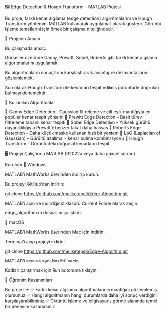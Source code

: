 🖼️ Edge Detection & Hough Transform – MATLAB Projesi

Bu proje, farklı kenar algılama (edge detection) algoritmalarını ve Hough Transform yöntemini MATLAB kullanarak uygulamalı olarak gösterir.
Görüntü işleme temellerini için örnek bir çalışma niteliğindedir.

📌 Projenin Amacı

Bu çalışmada amaç:

Görseller üzerinde Canny, Prewitt, Sobel, Roberts gibi farklı kenar algılama algoritmalarını uygulamak,

Bu algoritmaların sonuçlarını karşılaştırarak avantaj ve dezavantajlarını gözlemlemek,

Son olarak Hough Transform ile kenarları tespit edilmiş görüntüde doğruları bulmayı denemektir.

📂 Kullanılan Algoritmalar

🔹 Canny Edge Detection – Gaussian filtreleme ve çift eşik mantığıyla en popüler kenar tespit yöntemi
🔹 Prewitt Edge Detection – Basit türev filtreleme tabanlı kenar tespiti
🔹 Sobel Edge Detection – Yüksek gürültü dayanıklılığıyla Prewitt'e benzer fakat daha hassas
🔹 Roberts Edge Detection – Daha küçük maske kullanan hızlı bir yöntem
🔹 LoG (Laplacian of Gaussian) – Gürültü azaltma + kenar bulma kombinasyonu
🔹 Hough Transform – Görüntüdeki doğrusal kenarların tespiti

🖥️ Projeyi Çalıştırma
MATLAB (R2022a veya daha güncel sürüm)

Kurulum
🔹 Windows

MATLAB’i MathWorks üzerinden indirip kurun.

Bu projeyi GitHub’dan indirin:

git clone https://github.com/meliketepeli/Edge-Algorithm.git

MATLAB’i açın ve indirdiğiniz klasörü Current Folder olarak seçin.

edge_algorithm.m dosyasını çalıştırın.

🔹 macOS

MATLAB’i MathWorks
 üzerinden Mac için indirin.

Terminal’i açıp projeyi indirin:

git clone https://github.com/meliketepeli/Edge-Algorithm.git


MATLAB’i açın ve aynı klasörü seçin.

Kodları çalıştırmak için Run butonuna tıklayın.

🎯 Öğrenim Kazanımları

Bu proje ile:
✅ Farklı kenar algılama algoritmalarının mantığını gözlemlemiş olursunuz
✅ Hangi algoritmanın hangi durumlarda daha iyi sonuç verdiğini karşılaştırabilirsiniz
✅ Görüntü işleme ve bilgisayarla görme alanında temel bir deneyim kazanırsınız
